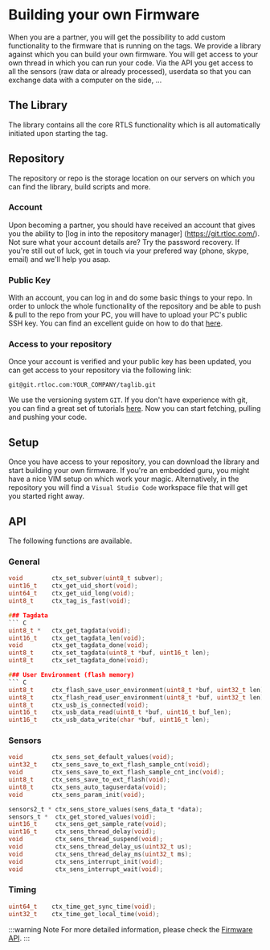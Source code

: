 # Building your own Firmware  <Badge text="Advanced" type="warning"/>
When you are a partner, you will get the possibility to add custom functionality to the firmware that is running on the tags.
We provide a library against which you can build your own firmware. You will get access to your own thread in which you can run your code.
Via the API you get access to all the sensors (raw data or already processed), userdata so that you can exchange data with a computer on the side, ...

## The Library
The library contains all the core RTLS functionality which is all automatically initiated upon starting the tag. 


## Repository
The repository or repo is the storage location on our servers on which you can find the library, build scripts and more.

### Account
Upon becoming a partner, you should have received an account that gives you the ability to [log in into the repository manager] (https://git.rtloc.com/).
Not sure what your account details are? Try the password recovery. If you're still out of luck, get in touch via your prefered way (phone, skype, email) and we'll help you asap.

### Public Key
With an account, you can log in and do some basic things to your repo. In order to unlock the whole functionality of the repository and be able to push & pull to the repo from your PC, you will have to upload your PC's public SSH key.
You can find an excellent guide on how to do that [here](https://docs.gitlab.com/ee/ssh/).

### Access to your repository
Once your account is verified and your public key has been updated, you can get access to your repository via the following link:
```
git@git.rtloc.com:YOUR_COMPANY/taglib.git
```
We use the versioning system `GIT`. If you don't have experience with git, you can find a great set of tutorials [here](https://www.atlassian.com/git/tutorials).
Now you can start fetching, pulling and pushing your code.

## Setup
Once you have access to your repository, you can download the library and start building your own firmware.
If you're an embedded guru, you might have a nice VIM setup on which work your magic.
Alternatively, in the repository you will find a `Visual Studio Code` workspace file that will get you started right away.

## API
The following functions are available.

### General
``` C
void        ctx_set_subver(uint8_t subver);
uint16_t    ctx_get_uid_short(void);
uint64_t    ctx_get_uid_long(void);
uint8_t     ctx_tag_is_fast(void);

### Tagdata
``` C
uint8_t *   ctx_get_tagdata(void);
uint16_t    ctx_get_tagdata_len(void);
void        ctx_get_tagdata_done(void);
uint8_t     ctx_set_tagdata(uint8_t *buf, uint16_t len);
uint8_t     ctx_set_tagdata_done(void);

### User Environment (flash memory)
``` C
uint8_t     ctx_flash_save_user_environment(uint8_t *buf, uint32_t len);
uint8_t     ctx_flash_read_user_environment(uint8_t *buf, uint32_t len);
uint8_t     ctx_usb_is_connected(void);
uint16_t    ctx_usb_data_read(uint8_t *buf, uint16_t buf_len);
uint16_t    ctx_usb_data_write(char *buf, uint16_t len);
```

### Sensors
``` C
void        ctx_sens_set_default_values(void);
uint32_t    ctx_sens_save_to_ext_flash_sample_cnt(void);
void        ctx_sens_save_to_ext_flash_sample_cnt_inc(void);
uint8_t     ctx_sens_save_to_ext_flash(void);
uint8_t     ctx_sens_auto_taguserdata(void);
void        ctx_sens_param_init(void);

sensors2_t * ctx_sens_store_values(sens_data_t *data);
sensors_t *  ctx_get_stored_values(void);
uint16_t     ctx_sens_get_sample_rate(void);
uint16_t     ctx_sens_thread_delay(void);
void         ctx_sens_thread_suspend(void);
void         ctx_sens_thread_delay_us(uint32_t us);
void         ctx_sens_thread_delay_ms(uint32_t ms);
void         ctx_sens_interrupt_init(void);
void         ctx_sens_interrupt_wait(void);
```

### Timing
``` C
uint64_t    ctx_time_get_sync_time(void);
uint32_t    ctx_time_get_local_time(void);
```

:::warning Note
For more detailed information, please check the [Firmware API](/api/api_firmware.html).
:::